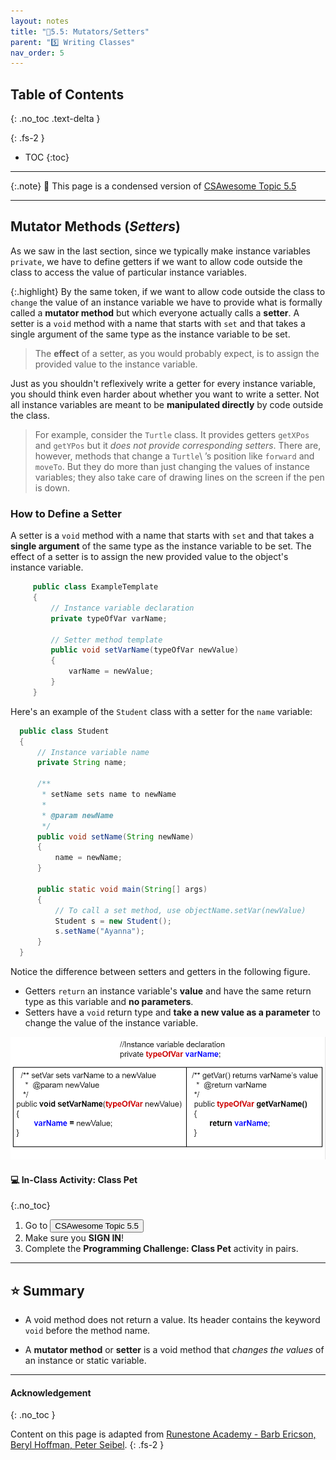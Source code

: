 ```yaml
---
layout: notes
title: "📓5.5: Mutators/Setters" 
parent: "5️⃣ Writing Classes"
nav_order: 5
---
```


## Table of Contents
{: .no_toc .text-delta }

{: .fs-2 }
- TOC
{:toc}

---

{:.note}
📖 This page is a condensed version of [CSAwesome Topic 5.5](https://runestone.academy/ns/books/published/csawesome/Unit5-Writing-Classes/topic-5-5-mutator-methods.html?mode=browsing) 

---

## Mutator Methods (_Setters_)

As we saw in the last section, since we typically make instance variables
``private``, we have to define getters if we want to allow code outside the
class to access the value of particular instance variables.

{:.highlight} 
By the same token, if we want to allow code outside the class to `change` the value of an instance variable we have to provide what is formally called a
**mutator method** but which everyone actually calls a **setter**. A setter is a `void` method with a name that starts with ``set`` and that takes a single
argument of the same type as the instance variable to be set. 
> The **effect** of a setter, as you would probably expect, is to assign the provided value to the instance variable.

Just as you shouldn't reflexively write a getter for every instance variable,
you should think even harder about whether you want to write a setter. Not all
instance variables are meant to be **manipulated directly** by code outside the
class.
> For example, consider the ``Turtle`` class. It provides getters ``getXPos`` and
``getYPos`` but it _does not provide corresponding setters_. There are, however,
methods that change a ``Turtle``\ ’s position like ``forward`` and ``moveTo``.
But they do more than just changing the values of instance variables; they also
take care of drawing lines on the screen if the pen is down. 

### How to Define a Setter

<div class="imp" markdown="block">

A setter is a `void` method with a name that starts with ``set`` and that takes a **single
argument** of the same type as the instance variable to be set. The effect of a
setter is to assign the new provided value to the object's instance variable.

```java
     public class ExampleTemplate
     {
         // Instance variable declaration
         private typeOfVar varName;

         // Setter method template
         public void setVarName(typeOfVar newValue)
         {
             varName = newValue;
         }
     }
```
</div>

Here's an example of the ``Student`` class with a setter for the ``name`` variable:

```java
  public class Student
  {
      // Instance variable name
      private String name;

      /**
       * setName sets name to newName
       *
       * @param newName
       */
      public void setName(String newName)
      {
          name = newName;
      }

      public static void main(String[] args)
      {
          // To call a set method, use objectName.setVar(newValue)
          Student s = new Student();
          s.setName("Ayanna");
      }
  }
```

Notice the difference between setters and getters in the following figure.
* Getters `return` an instance variable's **value** and have the same return type as this variable and **no parameters**. 
* Setters have a `void` return type and **take a new value as a parameter** to change the value of the instance variable.

![image](Figures/get-set-comparison.png)

#### 💻 In-Class Activity: Class Pet
{:.no_toc}


<div class="task" markdown="block">

1. Go to <a href="https://runestone.academy/ns/books/published/csawesome/Unit5-Writing-Classes/topic-5-5-mutator-methods.html?mode=browsing"><button type="button" name="button" class="btn">CSAwesome Topic 5.5</button></a> 
2. Make sure you **SIGN IN**!
3. Complete the **Programming Challenge: Class Pet** activity in pairs.

</div>

---

## ⭐️ Summary

- A void method does not return a value. Its header contains the keyword ``void`` before the method name.

- A **mutator method** or **setter** is a void method that _changes the values_ of an instance or static
  variable.
  

---

#### Acknowledgement
{: .no_toc }

Content on this page is adapted from [Runestone Academy - Barb Ericson, Beryl Hoffman, Peter Seibel](https://runestone.academy/ns/books/published/csawesome/index.html?mode=browsing).
{: .fs-2 }
